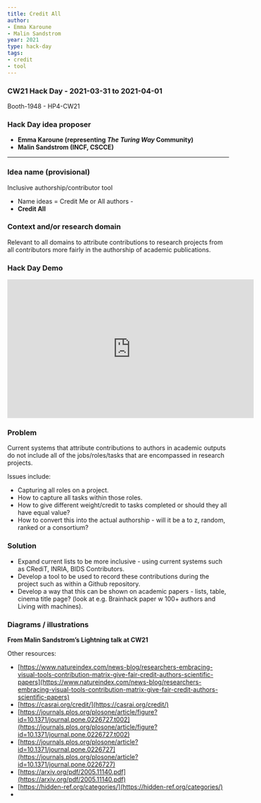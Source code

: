 ```yaml
---
title: Credit All
author:
- Emma Karoune
- Malin Sandstrom
year: 2021
type: hack-day
tags:
- credit
- tool
---
```


### CW21 Hack Day - 2021-03-31 to 2021-04-01

Booth-1948 - HP4-CW21


### **Hack Day idea proposer**

* **Emma Karoune (representing _The Turing Way_ Community)**
* **Malin Sandstrom (INCF, CSCCE)**

---

### **Idea name (provisional)**

Inclusive authorship/contributor tool 

*   Name ideas = Credit Me or All authors - 
*   **Credit All**

### **Context and/or research domain**

Relevant to all domains to attribute contributions to research projects from all contributors more fairly in the authorship of academic publications.  


### **Hack Day Demo**

<iframe width="560" height="315" src="https://www.youtube.com/embed/u1qZymAzvGo" title="YouTube video player" frameborder="0" allow="accelerometer; autoplay; clipboard-write; encrypted-media; gyroscope; picture-in-picture; web-share" allowfullscreen></iframe>

### **Problem**

Current systems that attribute contributions to authors in academic outputs do not include all of the jobs/roles/tasks that are encompassed in research projects. 

Issues include:

*   Capturing all roles on a project.
*   How to capture all tasks within those roles.
*   How to give different weight/credit to tasks completed or should they all have equal value?
*   How to convert this into the actual authorship - will it be a to z, random, ranked or a consortium?


### **Solution**


*   Expand current lists to be more inclusive - using current systems such as CRediT, INRIA, BIDS Contributors.
*   Develop a tool to be used to record these contributions during the project such as within a Github repository. 
*   Develop a way that this can be shown on academic papers - lists, table, cinema title page? (look at e.g. Brainhack paper w 100+ authors and Living with machines).


### **Diagrams / illustrations**


**From Malin Sandstrom’s Lightning talk at CW21**

Other resources:


*   [https://www.natureindex.com/news-blog/researchers-embracing-visual-tools-contribution-matrix-give-fair-credit-authors-scientific-papers](https://www.natureindex.com/news-blog/researchers-embracing-visual-tools-contribution-matrix-give-fair-credit-authors-scientific-papers)
*   [https://casrai.org/credit/](https://casrai.org/credit/)
*   [https://journals.plos.org/plosone/article/figure?id=10.1371/journal.pone.0226727.t002](https://journals.plos.org/plosone/article/figure?id=10.1371/journal.pone.0226727.t002)
*   [https://journals.plos.org/plosone/article?id=10.1371/journal.pone.0226727](https://journals.plos.org/plosone/article?id=10.1371/journal.pone.0226727)
*   [https://arxiv.org/pdf/2005.11140.pdf](https://arxiv.org/pdf/2005.11140.pdf)
*   [https://hidden-ref.org/categories/](https://hidden-ref.org/categories/)
*   
